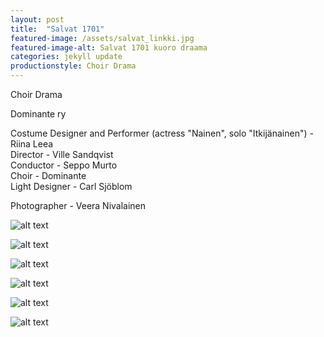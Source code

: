 ```yaml
---
layout: post
title:  "Salvat 1701"
featured-image: /assets/salvat_linkki.jpg
featured-image-alt: Salvat 1701 kuoro draama
categories: jekyll update
productionstyle: Choir Drama
---
```


Choir Drama

Dominante ry

  Costume Designer and Performer (actress "Nainen", solo "Itkijänainen") - Riina Leea  
  Director - Ville Sandqvist  
  Conductor - Seppo Murto  
  Choir - Dominante  
  Light Designer - Carl Sjöblom  

  Photographer - Veera Nivalainen

![alt text](/assets/projects/salvat1.jpg)

![alt text](/assets/projects/salvat2.jpg)

![alt text](/assets/projects/salvat3.jpg)

![alt text](/assets/projects/salvat4.jpg)

![alt text](/assets/projects/salvat5.jpg)

![alt text](/assets/projects/salvat6.jpg)
